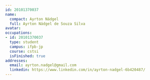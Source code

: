 ```yaml
---
id: 20101370037
name:
  compact: Ayrton Nádgel
  full: Ayrton Nádgel de Souza Silva
avatar:
occupations:
- id: 20101370037
  type: student
  campus: ifpb-jp
  course: cstsi
  isFinished: true
addresses:
  email: ayrton.nadgel@gmail.com
  linkedin: https://www.linkedin.com/in/ayrton-nadgel-6b420487/
---
```

